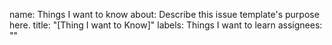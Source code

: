 
name: Things I want to know
about: Describe this issue template's purpose here.
title: "[Thing I want to Know]"
labels: Things I want to learn
assignees: ""


